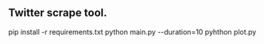 ## Twitter scrape tool.

pip install -r requirements.txt
python main.py --duration=10
pyhthon plot.py

